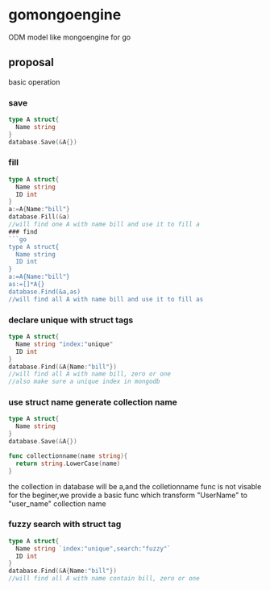 # gomongoengine
ODM model like mongoengine for go 
## proposal
basic operation
### save
```go
type A struct{
  Name string
}
database.Save(&A{})
```
### fill
```go
type A struct{
  Name string
  ID int
}
a:=A{Name:"bill"}
database.Fill(&a)
//will find one A with name bill and use it to fill a
### find
```go
type A struct{
  Name string
  ID int
}
a:=A{Name:"bill"}
as:=[]*A{}
database.Find(&a,as)
//will find all A with name bill and use it to fill as
```
### declare unique with struct tags
```go
type A struct{
  Name string "index:"unique"
  ID int
}
database.Find(&A{Name:"bill"})
//will find all A with name bill, zero or one
//also make sure a unique index in mongodb
```
### use struct name generate collection name
```go
type A struct{
  Name string
}
database.Save(&A{})

func collectionname(name string){
  return string.LowerCase(name)
}
```
the collection in database will be a,and the colletionname func is not visable for the beginer,we provide a basic func 
which transform "UserName" to "user_name" collection name 
### fuzzy search with struct tag
```go
type A struct{
  Name string `index:"unique",search:"fuzzy"`
  ID int
}
database.Find(&A{Name:"bill"})
//will find all A with name contain bill, zero or one
```
